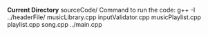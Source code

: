 **Current Directory** sourceCode/
Command to run the code: g++ -I ../headerFile/ musicLibrary.cpp inputValidator.cpp musicPlaylist.cpp playlist.cpp song.cpp ../main.cpp
